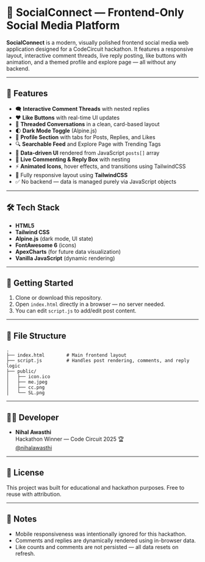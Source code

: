 
# 🧵 SocialConnect — Frontend-Only Social Media Platform

**SocialConnect** is a modern, visually polished frontend social media web application designed for a CodeCircuit hackathon. It features a responsive layout, interactive comment threads, live reply posting, like buttons with animation, and a themed profile and explore page — all without any backend.

---

## 🌟 Features

- 🗨️ **Interactive Comment Threads** with nested replies
- ❤️ **Like Buttons** with real-time UI updates
- 🔁 **Threaded Conversations** in a clean, card-based layout
- 🌓 **Dark Mode Toggle** (Alpine.js)
- 👤 **Profile Section** with tabs for Posts, Replies, and Likes
- 🔍 **Searchable Feed** and Explore Page with Trending Tags
- 🧠 **Data-driven UI** rendered from JavaScript `posts[]` array
- 💬 **Live Commenting & Reply Box** with nesting
- ⚡ **Animated Icons**, hover effects, and transitions using TailwindCSS
- 🎨 Fully responsive layout using **TailwindCSS**
- ✅ No backend — data is managed purely via JavaScript objects

---

## 🛠 Tech Stack

- **HTML5**
- **Tailwind CSS**
- **Alpine.js** (dark mode, UI state)
- **FontAwesome 6** (icons)
- **ApexCharts** (for future data visualization)
- **Vanilla JavaScript** (dynamic rendering)

---

## 🚀 Getting Started

1. Clone or download this repository.
2. Open `index.html` directly in a browser — no server needed.
3. You can edit `script.js` to add/edit post content.

---

## 📁 File Structure

```
.
├── index.html        # Main frontend layout
├── script.js         # Handles post rendering, comments, and reply logic
├── public/
│   ├── icon.ico
│   ├── me.jpeg
│   ├── cc.png
│   └── SL.png
```

---

## 👨‍💻 Developer

- **Nihal Awasthi**  
  Hackathon Winner — Code Circuit 2025 🏆  
  [@nihalawasthi](https://github.com/nihalawasthi)

---

## 📄 License

This project was built for educational and hackathon purposes. Free to reuse with attribution.

---

## 🏁 Notes

- Mobile responsiveness was intentionally ignored for this hackathon.
- Comments and replies are dynamically rendered using in-browser data.
- Like counts and comments are not persisted — all data resets on refresh.
